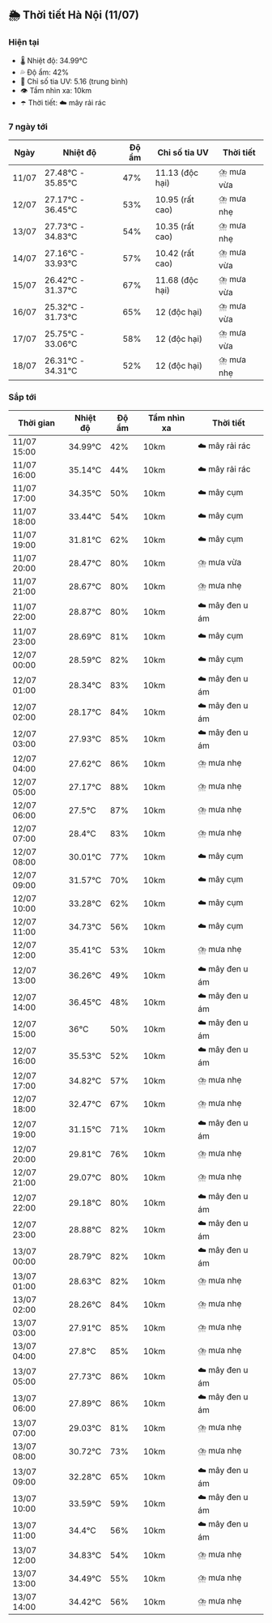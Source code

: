 ## 🌦️ Thời tiết Hà Nội (11/07)

### Hiện tại

- 🌡️ Nhiệt độ: 34.99℃
- 💦 Độ ẩm: 42%
- 🌟 Chỉ số tia UV: 5.16 (trung bình)
- 👁️ Tầm nhìn xa: 10km
- ☂️ Thời tiết: ☁️ mây rải rác

### 7 ngày tới

| Ngày | Nhiệt độ | Độ ẩm | Chỉ số tia UV | Thời tiết |
| --- | --- | --- | --- | --- |
| 11/07 | 27.48℃ - 35.85℃ | 47% | 11.13 (độc hại) | ⛈️ mưa vừa |
| 12/07 | 27.17℃ - 36.45℃ | 53% | 10.95 (rất cao) | ⛈️ mưa nhẹ |
| 13/07 | 27.73℃ - 34.83℃ | 54% | 10.35 (rất cao) | ⛈️ mưa nhẹ |
| 14/07 | 27.16℃ - 33.93℃ | 57% | 10.42 (rất cao) | ⛈️ mưa vừa |
| 15/07 | 26.42℃ - 31.37℃ | 67% | 11.68 (độc hại) | ⛈️ mưa vừa |
| 16/07 | 25.32℃ - 31.73℃ | 65% | 12 (độc hại) | ⛈️ mưa vừa |
| 17/07 | 25.75℃ - 33.06℃ | 58% | 12 (độc hại) | ⛈️ mưa vừa |
| 18/07 | 26.31℃ - 34.31℃ | 52% | 12 (độc hại) | ⛈️ mưa nhẹ |

### Sắp tới

| Thời gian | Nhiệt độ | Độ ẩm | Tầm nhìn xa | Thời tiết |
| --- | --- | --- | --- | --- |
| 11/07 15:00 | 34.99℃ | 42% | 10km | ☁️ mây rải rác |
| 11/07 16:00 | 35.14℃ | 44% | 10km | ☁️ mây rải rác |
| 11/07 17:00 | 34.35℃ | 50% | 10km | ☁️ mây cụm |
| 11/07 18:00 | 33.44℃ | 54% | 10km | ☁️ mây cụm |
| 11/07 19:00 | 31.81℃ | 62% | 10km | ☁️ mây cụm |
| 11/07 20:00 | 28.47℃ | 80% | 10km | ⛈️ mưa vừa |
| 11/07 21:00 | 28.67℃ | 80% | 10km | ⛈️ mưa nhẹ |
| 11/07 22:00 | 28.87℃ | 80% | 10km | ☁️ mây đen u ám |
| 11/07 23:00 | 28.69℃ | 81% | 10km | ☁️ mây cụm |
| 12/07 00:00 | 28.59℃ | 82% | 10km | ☁️ mây cụm |
| 12/07 01:00 | 28.34℃ | 83% | 10km | ☁️ mây đen u ám |
| 12/07 02:00 | 28.17℃ | 84% | 10km | ☁️ mây đen u ám |
| 12/07 03:00 | 27.93℃ | 85% | 10km | ☁️ mây đen u ám |
| 12/07 04:00 | 27.62℃ | 86% | 10km | ⛈️ mưa nhẹ |
| 12/07 05:00 | 27.17℃ | 88% | 10km | ⛈️ mưa nhẹ |
| 12/07 06:00 | 27.5℃ | 87% | 10km | ⛈️ mưa nhẹ |
| 12/07 07:00 | 28.4℃ | 83% | 10km | ⛈️ mưa nhẹ |
| 12/07 08:00 | 30.01℃ | 77% | 10km | ☁️ mây cụm |
| 12/07 09:00 | 31.57℃ | 70% | 10km | ☁️ mây cụm |
| 12/07 10:00 | 33.28℃ | 62% | 10km | ☁️ mây cụm |
| 12/07 11:00 | 34.73℃ | 56% | 10km | ☁️ mây cụm |
| 12/07 12:00 | 35.41℃ | 53% | 10km | ⛈️ mưa nhẹ |
| 12/07 13:00 | 36.26℃ | 49% | 10km | ☁️ mây đen u ám |
| 12/07 14:00 | 36.45℃ | 48% | 10km | ☁️ mây đen u ám |
| 12/07 15:00 | 36℃ | 50% | 10km | ☁️ mây đen u ám |
| 12/07 16:00 | 35.53℃ | 52% | 10km | ☁️ mây đen u ám |
| 12/07 17:00 | 34.82℃ | 57% | 10km | ⛈️ mưa nhẹ |
| 12/07 18:00 | 32.47℃ | 67% | 10km | ⛈️ mưa nhẹ |
| 12/07 19:00 | 31.15℃ | 71% | 10km | ☁️ mây đen u ám |
| 12/07 20:00 | 29.81℃ | 76% | 10km | ⛈️ mưa nhẹ |
| 12/07 21:00 | 29.07℃ | 80% | 10km | ⛈️ mưa nhẹ |
| 12/07 22:00 | 29.18℃ | 80% | 10km | ☁️ mây đen u ám |
| 12/07 23:00 | 28.88℃ | 82% | 10km | ☁️ mây đen u ám |
| 13/07 00:00 | 28.79℃ | 82% | 10km | ☁️ mây đen u ám |
| 13/07 01:00 | 28.63℃ | 82% | 10km | ⛈️ mưa nhẹ |
| 13/07 02:00 | 28.26℃ | 84% | 10km | ⛈️ mưa nhẹ |
| 13/07 03:00 | 27.91℃ | 85% | 10km | ⛈️ mưa nhẹ |
| 13/07 04:00 | 27.8℃ | 85% | 10km | ⛈️ mưa nhẹ |
| 13/07 05:00 | 27.73℃ | 86% | 10km | ☁️ mây đen u ám |
| 13/07 06:00 | 27.89℃ | 86% | 10km | ☁️ mây đen u ám |
| 13/07 07:00 | 29.03℃ | 81% | 10km | ⛈️ mưa nhẹ |
| 13/07 08:00 | 30.72℃ | 73% | 10km | ⛈️ mưa nhẹ |
| 13/07 09:00 | 32.28℃ | 65% | 10km | ☁️ mây đen u ám |
| 13/07 10:00 | 33.59℃ | 59% | 10km | ☁️ mây đen u ám |
| 13/07 11:00 | 34.4℃ | 56% | 10km | ☁️ mây đen u ám |
| 13/07 12:00 | 34.83℃ | 54% | 10km | ⛈️ mưa nhẹ |
| 13/07 13:00 | 34.49℃ | 55% | 10km | ⛈️ mưa nhẹ |
| 13/07 14:00 | 34.42℃ | 56% | 10km | ⛈️ mưa nhẹ |
